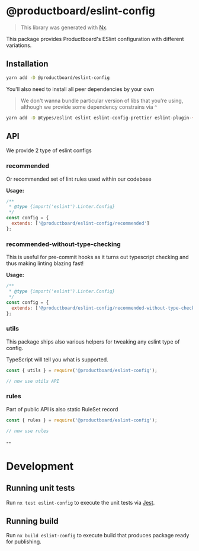 # @productboard/eslint-config

> This library was generated with [Nx](https://nx.dev).

This package provides Productboard's ESlint configuration with different variations.

## Installation

```sh
yarn add -D @productboard/eslint-config
```

You'll also need to install all peer dependencies by your own

> We don't wanna bundle particular version of libs that you're using, although we provide some dependency constrains via `^`

```sh
yarn add -D @types/eslint eslint eslint-config-prettier eslint-plugin-{etc,filenames,header,import,jest,jsdoc,jsx-a11y,prettier,react,react-hooks,sonarjs} confusing-browser-globals
```

## API

We provide 2 type of eslint configs

### recommended

Or recommended set of lint rules used within our codebase

**Usage:**

```js
/**
 * @type {import('eslint').Linter.Config}
 */
const config = {
  extends: ['@productboard/eslint-config/recommended']
};
```

### recommended-without-type-checking

This is useful for pre-commit hooks as it turns out typescript checking and thus making linting blazing fast!

**Usage:**

```js
/**
 * @type {import('eslint').Linter.Config}
 */
const config = {
  extends: ['@productboard/eslint-config/recommended-without-type-checking']
};
```

### utils

This package ships also various helpers for tweaking any eslint type of config.

TypeScript will tell you what is supported.

```js
const { utils } = require('@productboard/eslint-config');

// now use utils API
```

### rules

Part of public API is also static RuleSet record

```js
const { rules } = require('@productboard/eslint-config');

// now use rules
```

--

# Development

## Running unit tests

Run `nx test eslint-config` to execute the unit tests via [Jest](https://jestjs.io).

## Running build

Run `nx build eslint-config` to execute build that produces package ready for publishing.
